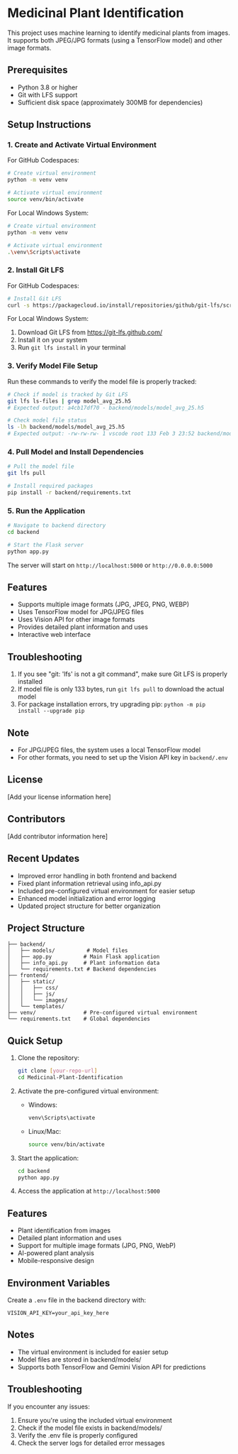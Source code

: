 # Medicinal Plant Identification

This project uses machine learning to identify medicinal plants from images. It supports both JPEG/JPG formats (using a TensorFlow model) and other image formats.

## Prerequisites

- Python 3.8 or higher
- Git with LFS support
- Sufficient disk space (approximately 300MB for dependencies)

## Setup Instructions

### 1. Create and Activate Virtual Environment

For GitHub Codespaces:
```bash
# Create virtual environment
python -m venv venv

# Activate virtual environment
source venv/bin/activate
```

For Local Windows System:
```bash
# Create virtual environment
python -m venv venv

# Activate virtual environment
.\venv\Scripts\activate
```

### 2. Install Git LFS

For GitHub Codespaces:
```bash
# Install Git LFS
curl -s https://packagecloud.io/install/repositories/github/git-lfs/script.deb.sh | sudo bash && sudo apt-get install git-lfs
```

For Local Windows System:
1. Download Git LFS from https://git-lfs.github.com/
2. Install it on your system
3. Run `git lfs install` in your terminal

### 3. Verify Model File Setup

Run these commands to verify the model file is properly tracked:
```bash
# Check if model is tracked by Git LFS
git lfs ls-files | grep model_avg_25.h5
# Expected output: a4cb17df70 - backend/models/model_avg_25.h5

# Check model file status
ls -lh backend/models/model_avg_25.h5
# Expected output: -rw-rw-rw- 1 vscode root 133 Feb 3 23:52 backend/models/model_avg_25.h5
```

### 4. Pull Model and Install Dependencies

```bash
# Pull the model file
git lfs pull

# Install required packages
pip install -r backend/requirements.txt
```

### 5. Run the Application

```bash
# Navigate to backend directory
cd backend

# Start the Flask server
python app.py
```

The server will start on `http://localhost:5000` or `http://0.0.0.0:5000`

## Features

- Supports multiple image formats (JPG, JPEG, PNG, WEBP)
- Uses TensorFlow model for JPG/JPEG files
- Uses Vision API for other image formats
- Provides detailed plant information and uses
- Interactive web interface

## Troubleshooting

1. If you see "git: 'lfs' is not a git command", make sure Git LFS is properly installed
2. If model file is only 133 bytes, run `git lfs pull` to download the actual model
3. For package installation errors, try upgrading pip: `python -m pip install --upgrade pip`

## Note

- For JPG/JPEG files, the system uses a local TensorFlow model
- For other formats, you need to set up the Vision API key in `backend/.env`

## License

[Add your license information here]

## Contributors

[Add contributor information here]

## Recent Updates
- Improved error handling in both frontend and backend
- Fixed plant information retrieval using info_api.py
- Included pre-configured virtual environment for easier setup
- Enhanced model initialization and error logging
- Updated project structure for better organization

## Project Structure
```
├── backend/
│   ├── models/          # Model files
│   ├── app.py          # Main Flask application
│   ├── info_api.py     # Plant information data
│   └── requirements.txt # Backend dependencies
├── frontend/
│   ├── static/
│   │   ├── css/
│   │   ├── js/
│   │   └── images/
│   └── templates/
├── venv/               # Pre-configured virtual environment
└── requirements.txt    # Global dependencies
```

## Quick Setup
1. Clone the repository:
   ```bash
   git clone [your-repo-url]
   cd Medicinal-Plant-Identification
   ```

2. Activate the pre-configured virtual environment:
   - Windows:
     ```bash
     venv\Scripts\activate
     ```
   - Linux/Mac:
     ```bash
     source venv/bin/activate
     ```

3. Start the application:
   ```bash
   cd backend
   python app.py
   ```

4. Access the application at `http://localhost:5000`

## Features
- Plant identification from images
- Detailed plant information and uses
- Support for multiple image formats (JPG, PNG, WebP)
- AI-powered plant analysis
- Mobile-responsive design

## Environment Variables
Create a `.env` file in the backend directory with:
```
VISION_API_KEY=your_api_key_here
```

## Notes
- The virtual environment is included for easier setup
- Model files are stored in backend/models/
- Supports both TensorFlow and Gemini Vision API for predictions

## Troubleshooting
If you encounter any issues:
1. Ensure you're using the included virtual environment
2. Check if the model file exists in backend/models/
3. Verify the .env file is properly configured
4. Check the server logs for detailed error messages
